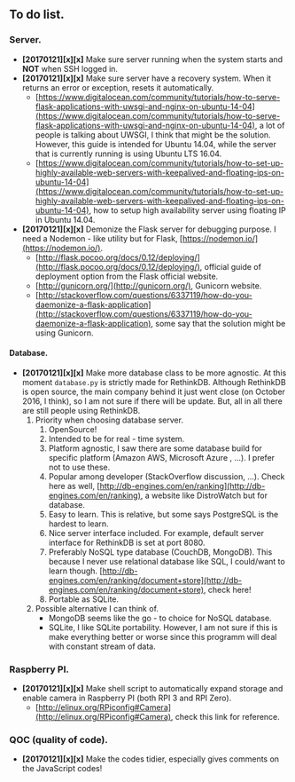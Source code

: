 ## To do list.

### Server.
* __[20170121][x][x]__ Make sure server running when the system starts and __NOT__ when SSH logged in.
* __[20170121][x][x]__ Make sure server have a recovery system. When it returns an error or exception, resets it automatically.
    * [https://www.digitalocean.com/community/tutorials/how-to-serve-flask-applications-with-uwsgi-and-nginx-on-ubuntu-14-04](https://www.digitalocean.com/community/tutorials/how-to-serve-flask-applications-with-uwsgi-and-nginx-on-ubuntu-14-04), a lot of people is talking about UWSGI, I think that might be the solution. However, this guide is intended for Ubuntu 14.04, while the server that is currently running is using Ubuntu LTS 16.04.
    * [https://www.digitalocean.com/community/tutorials/how-to-set-up-highly-available-web-servers-with-keepalived-and-floating-ips-on-ubuntu-14-04](https://www.digitalocean.com/community/tutorials/how-to-set-up-highly-available-web-servers-with-keepalived-and-floating-ips-on-ubuntu-14-04), how to setup high availability server using floating IP in Ubuntu 14.04.
* __[20170121][x][x]__ Demonize the Flask server for debugging purpose. I need a Nodemon - like utility but for Flask, [https://nodemon.io/](https://nodemon.io/).
    * [http://flask.pocoo.org/docs/0.12/deploying/](http://flask.pocoo.org/docs/0.12/deploying/), official guide of deployment option from the Flask official website.
    * [http://gunicorn.org/](http://gunicorn.org/), Gunicorn website.
    * [http://stackoverflow.com/questions/6337119/how-do-you-daemonize-a-flask-application](http://stackoverflow.com/questions/6337119/how-do-you-daemonize-a-flask-application), some say that the solution might be using Gunicorn.

#### Database.
* __[20170121][x][x]__ Make more database class to be more agnostic. At this moment `database.py` is strictly made for RethinkDB. Although RethinkDB is open source, the main company behind it just went close (on October 2016, I think), so I am not sure if there will be update. But, all in all there are still people using RethinkDB.
    1. Priority when choosing database server.
        1. OpenSource!
        1. Intended to be for real - time system.
        1. Platform agnostic, I saw there are some database build for specific platform (Amazon AWS, Microsoft Azure , ...). I prefer not to use these.
        1. Popular among developer (StackOverflow discussion, ...). Check here as well, [http://db-engines.com/en/ranking](http://db-engines.com/en/ranking), a website like DistroWatch but for database.
        1. Easy to learn. This is relative, but some says PostgreSQL is the hardest to learn. 
        1. Nice server interface included. For example, default server interface for RethinkDB is set at port 8080.
        1. Preferably NoSQL type database (CouchDB, MongoDB). This because I never use relational database like SQL, I could/want to learn though. [http://db-engines.com/en/ranking/document+store](http://db-engines.com/en/ranking/document+store), check here!
        1. Portable as SQLite.
    1. Possible alternative I can think of.
        * MongoDB seems like the go - to choice for NoSQL database.
        * SQLite, I like SQLite portability. However, I am not sure if this is make everything better or worse since this programm will deal with constant stream of data.

### Raspberry PI.
* __[20170121][x][x]__ Make shell script to automatically expand storage and enable camera in Raspberry PI (both RPI 3 and RPI Zero).
    * [http://elinux.org/RPiconfig#Camera](http://elinux.org/RPiconfig#Camera), check this link for reference.

### QOC (quality of code).
* __[20170121][x][x]__ Make the codes tidier, especially gives comments on the JavaScript codes!
